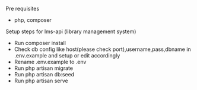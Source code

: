 Pre requisites
- php, composer

Setup steps for lms-api    (library management system)
- Run composer install
- Check db config like host(please check port),username,pass,dbname in .env.example and setup or edit accordingly
- Rename .env.example to .env
- Run php artisan migrate
- Run php artisan db:seed
- Run php artisan serve
